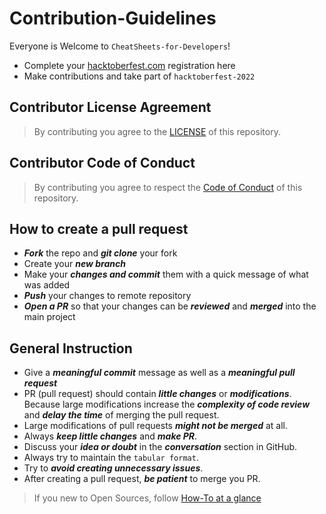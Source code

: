 # Contribution-Guidelines

Everyone is Welcome to `CheatSheets-for-Developers`!

- Complete your [hacktoberfest.com](https://hacktoberfest.com/) registration here 
- Make contributions and take part of `hacktoberfest-2022`

## Contributor License Agreement

> By contributing you agree to the [LICENSE](../LICENSE) of this repository.

## Contributor Code of Conduct

> By contributing you agree to respect the [Code of Conduct](./CODE-OF-CONDUCT.md) of this repository.

## How to create a pull request

- ___Fork___ the repo and ___git clone___ your fork
- Create your ___new branch___
- Make your ___changes and commit___ them with a quick message of what was added
- ___Push___ your changes to remote repository
- ___Open a PR___ so that your changes can be ___reviewed___ and ___merged___ into the main project

## General Instruction

- Give a ___meaningful commit___ message as well as a ___meaningful pull request___
- PR (pull request) should contain ___little changes___ or ___modifications___. Because large modifications increase the ___complexity of code review___ and ___delay the time___ of merging the pull request.
- Large modifications of pull requests ___might not be merged___ at all.
- Always ___keep little changes___ and ___make PR___.
- Discuss your ___idea or doubt___ in the ___conversation___ section in GitHub.
- Always try to maintain the `tabular format`.
- Try to ___avoid creating unnecessary issues___.
- After creating a pull request, ___be patient___ to merge you PR.

> If you new to Open Sources, follow [How-To at a glance](./HOW-TO.md)


